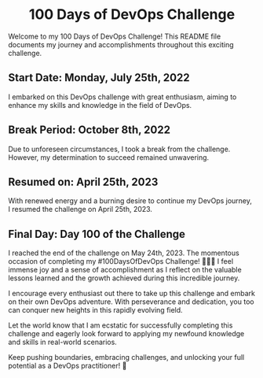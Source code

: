 <h1 align=center> 100 Days of DevOps Challenge </h1>

Welcome to my 100 Days of DevOps Challenge! This README file documents my journey and accomplishments throughout this exciting challenge.

## Start Date: Monday, July 25th, 2022

I embarked on this DevOps challenge with great enthusiasm, aiming to enhance my skills and knowledge in the field of DevOps.

## Break Period: October 8th, 2022

Due to unforeseen circumstances, I took a break from the challenge. However, my determination to succeed remained unwavering.

## Resumed on: April 25th, 2023

With renewed energy and a burning desire to continue my DevOps journey, I resumed the challenge on April 25th, 2023.

## Final Day: Day 100 of the Challenge

I reached the end of the challenge on May 24th, 2023. The momentous occasion of completing my #100DaysOfDevOps Challenge! 🚀🚀🚀 I feel immense joy and a sense of accomplishment as I reflect on the valuable lessons learned and the growth achieved during this incredible journey.

I encourage every enthusiast out there to take up this challenge and embark on their own DevOps adventure. With perseverance and dedication, you too can conquer new heights in this rapidly evolving field.

Let the world know that I am ecstatic for successfully completing this challenge and eagerly look forward to applying my newfound knowledge and skills in real-world scenarios.

Keep pushing boundaries, embracing challenges, and unlocking your full potential as a DevOps practitioner! 🌟
